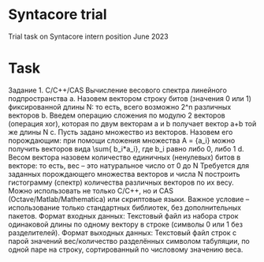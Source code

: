 # Syntacore trial
Trial task on Syntacore intern position June 2023

# Task

Задание 1. C/C++/CAS
Вычисление весового спектра линейного подпространства
a. Назовем вектором строку битов (значения 0 или 1) фиксированной длины N: то
есть, всего возможно 2^n различных векторов
b. Введем операцию сложения по модулю 2 векторов (операция xor), которая по двум
векторам a и b получает вектор a+b той же длины N
c. Пусть задано множество из векторов. Назовем его
порождающим: при помощи сложения множества A = {a_i} можно получить векторов вида
\sum{ b_i*a_i}, где b_i равно либо 0, либо 1
d. Весом вектора назовем количество единичных (ненулевых) битов в векторе: то
есть, вес – это натуральное число от 0 до N
Требуется для заданных порождающего множества векторов и числа N построить
гистограмму (спектр) количества различных векторов по их весу.
Можно использовать не только С/C++, но и CAS (Octave/Matlab/Mathematica) или
скриптовые языки. Важное условие – использование только стандартных библиотек, без
дополнительных пакетов.
Формат входных данных:
Текстовый файл из набора строк одинаковой длины по одному вектору в строке (символы
0 или 1 без разделителей).
Формат выходных данных:
Текстовый файл строк с парой значений вес/количество разделённых символом
табуляции, по одной паре на строку, сортированный по числовому значению веса.
